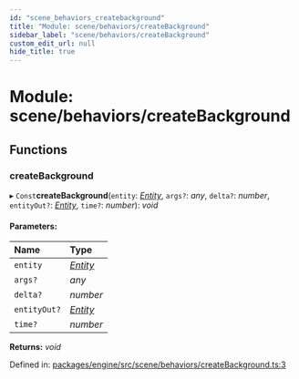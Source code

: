 ```yaml
---
id: "scene_behaviors_createbackground"
title: "Module: scene/behaviors/createBackground"
sidebar_label: "scene/behaviors/createBackground"
custom_edit_url: null
hide_title: true
---
```


# Module: scene/behaviors/createBackground

## Functions

### createBackground

▸ `Const`**createBackground**(`entity`: [*Entity*](../classes/ecs_classes_entity.entity.md), `args?`: *any*, `delta?`: *number*, `entityOut?`: [*Entity*](../classes/ecs_classes_entity.entity.md), `time?`: *number*): *void*

#### Parameters:

Name | Type |
:------ | :------ |
`entity` | [*Entity*](../classes/ecs_classes_entity.entity.md) |
`args?` | *any* |
`delta?` | *number* |
`entityOut?` | [*Entity*](../classes/ecs_classes_entity.entity.md) |
`time?` | *number* |

**Returns:** *void*

Defined in: [packages/engine/src/scene/behaviors/createBackground.ts:3](https://github.com/xr3ngine/xr3ngine/blob/716a06460/packages/engine/src/scene/behaviors/createBackground.ts#L3)
